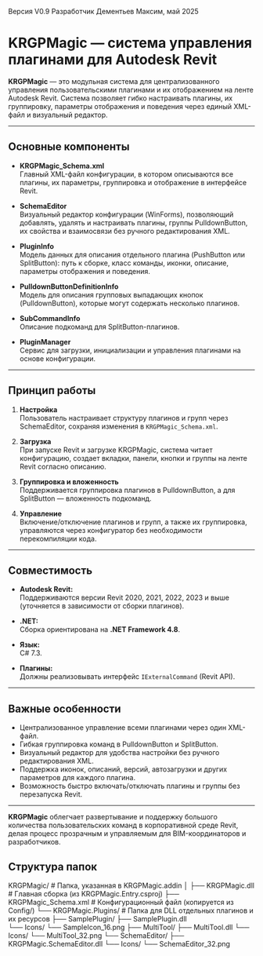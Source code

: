 Версия V0.9
Разработчик Дементьев Максим, май 2025
#
# KRGPMagic — система управления плагинами для Autodesk Revit

**KRGPMagic** — это модульная система для централизованного управления пользовательскими плагинами и их отображением на ленте Autodesk Revit. Система позволяет гибко настраивать плагины, их группировку, параметры отображения и поведения через единый XML-файл и визуальный редактор.

---

## Основные компоненты

- **KRGPMagic_Schema.xml**  
  Главный XML-файл конфигурации, в котором описываются все плагины, их параметры, группировка и отображение в интерфейсе Revit.

- **SchemaEditor**  
  Визуальный редактор конфигурации (WinForms), позволяющий добавлять, удалять и настраивать плагины, группы PulldownButton, их свойства и взаимосвязи без ручного редактирования XML.

- **PluginInfo**  
  Модель данных для описания отдельного плагина (PushButton или SplitButton): путь к сборке, класс команды, иконки, описание, параметры отображения и поведения.

- **PulldownButtonDefinitionInfo**  
  Модель для описания групповых выпадающих кнопок (PulldownButton), которые могут содержать несколько плагинов.

- **SubCommandInfo**  
  Описание подкоманд для SplitButton-плагинов.

- **PluginManager**  
  Сервис для загрузки, инициализации и управления плагинами на основе конфигурации.

---

## Принцип работы

1. **Настройка**  
   Пользователь настраивает структуру плагинов и групп через SchemaEditor, сохраняя изменения в `KRGPMagic_Schema.xml`.

2. **Загрузка**  
   При запуске Revit и загрузке KRGPMagic, система читает конфигурацию, создает вкладки, панели, кнопки и группы на ленте Revit согласно описанию.

3. **Группировка и вложенность**  
   Поддерживается группировка плагинов в PulldownButton, а для SplitButton — вложенность подкоманд.

4. **Управление**  
   Включение/отключение плагинов и групп, а также их группировка, управляются через конфигуратор без необходимости перекомпиляции кода.

---

## Совместимость

- **Autodesk Revit:**  
  Поддерживаются версии Revit 2020, 2021, 2022, 2023 и выше (уточняется в зависимости от сборки плагинов).

- **.NET:**  
  Сборка ориентирована на **.NET Framework 4.8**.

- **Язык:**  
  C# 7.3.

- **Плагины:**  
  Должны реализовывать интерфейс `IExternalCommand` (Revit API).

---

## Важные особенности

- Централизованное управление всеми плагинами через один XML-файл.
- Гибкая группировка команд в PulldownButton и SplitButton.
- Визуальный редактор для удобства настройки без ручного редактирования XML.
- Поддержка иконок, описаний, версий, автозагрузки и других параметров для каждого плагина.
- Возможность быстро включать/отключать плагины и группы без перезапуска Revit.

---
**KRGPMagic** облегчает развертывание и поддержку большого количества пользовательских команд в корпоративной среде Revit, делая процесс прозрачным и управляемым для BIM-координаторов и разработчиков.

## Структура папок

KRGPMagic/                   # Папка, указанная в KRGPMagic.addin │ 
├── KRGPMagic.dll            # Главная сборка (из KRGPMagic.Entry.csproj) 
├── KRGPMagic_Schema.xml     # Конфигурационный файл (копируется из Config/) 
└── KRGPMagic.Plugins/       # Папка для DLL отдельных плагинов и их ресурсов 
      ├── SamplePlugin/
        ├── SamplePlugin.dll  
        └── Icons/
          └── SampleIcon_16.png 
      ├── MultiTool/
        ├── MultiTool.dll
        └── Icons/
          └── MultiTool_32.png 
      └── SchemaEditor/ 
        ├── KRGPMagic.SchemaEditor.dll 
        └── Icons/ 
          └── SchemaEditor_32.png
